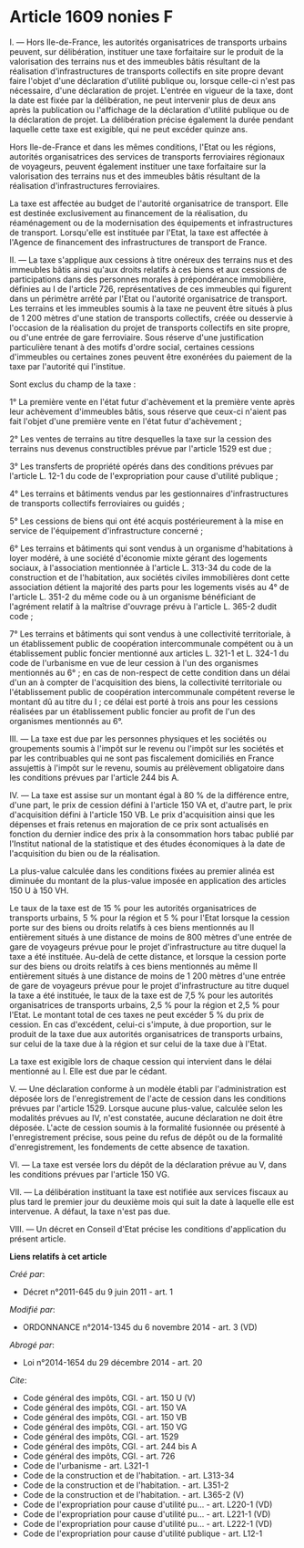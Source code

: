 # Article 1609 nonies F

I. ― Hors Ile-de-France, les autorités organisatrices de transports urbains peuvent, sur délibération, instituer une taxe
forfaitaire sur le produit de la valorisation des terrains nus et des immeubles bâtis résultant de la réalisation
d'infrastructures de transports collectifs en site propre devant faire l'objet d'une déclaration d'utilité publique ou,
lorsque celle-ci n'est pas nécessaire, d'une déclaration de projet. L'entrée en vigueur de la taxe, dont la date est fixée
par la délibération, ne peut intervenir plus de deux ans après la publication ou l'affichage de la déclaration d'utilité
publique ou de la déclaration de projet. La délibération précise également la durée pendant laquelle cette taxe est exigible,
qui ne peut excéder quinze ans. 

Hors Ile-de-France et dans les mêmes conditions, l'Etat ou les régions, autorités organisatrices des services de transports
ferroviaires régionaux de voyageurs, peuvent également instituer une taxe forfaitaire sur la valorisation des terrains nus et
des immeubles bâtis résultant de la réalisation d'infrastructures ferroviaires. 

La taxe est affectée au budget de l'autorité organisatrice de transport. Elle est destinée exclusivement au financement de la
réalisation, du réaménagement ou de la modernisation des équipements et infrastructures de transport. Lorsqu'elle est
instituée par l'Etat, la taxe est affectée à l'Agence de financement des infrastructures de transport de France. 

II. ― La taxe s'applique aux cessions à titre onéreux des terrains nus et des immeubles bâtis ainsi qu'aux droits relatifs à
ces biens et aux cessions de participations dans des personnes morales à prépondérance immobilière, définies au I de
l'article 726, représentatives de ces immeubles qui figurent dans un périmètre arrêté par l'Etat ou l'autorité organisatrice
de transport. Les terrains et les immeubles soumis à la taxe ne peuvent être situés à plus de 1 200 mètres d'une station de
transports collectifs, créée ou desservie à l'occasion de la réalisation du projet de transports collectifs en site propre,
ou d'une entrée de gare ferroviaire. Sous réserve d'une justification particulière tenant à des motifs d'ordre social,
certaines cessions d'immeubles ou certaines zones peuvent être exonérées du paiement de la taxe par l'autorité qui
l'institue. 

Sont exclus du champ de la taxe : 

1° La première vente en l'état futur d'achèvement et la première vente après leur achèvement d'immeubles bâtis, sous réserve
que ceux-ci n'aient pas fait l'objet d'une première vente en l'état futur d'achèvement ; 

2° Les ventes de terrains au titre desquelles la taxe sur la cession des terrains nus devenus constructibles prévue par
l'article 1529 est due ; 

3° Les transferts de propriété opérés dans des conditions prévues par l'article L. 12-1 du code de l'expropriation pour cause
d'utilité publique ; 

4° Les terrains et bâtiments vendus par les gestionnaires d'infrastructures de transports collectifs ferroviaires ou
guidés ; 

5° Les cessions de biens qui ont été acquis postérieurement à la mise en service de l'équipement d'infrastructure concerné ; 

6° Les terrains et bâtiments qui sont vendus à un organisme d'habitations à loyer modéré, à une société d'économie mixte
gérant des logements sociaux, à l'association mentionnée à l'article L. 313-34 du code de la construction et de l'habitation,
aux sociétés civiles immobilières dont cette association détient la majorité des parts pour les logements visés au 4° de
l'article L. 351-2 du même code ou à un organisme bénéficiant de l'agrément relatif à la maîtrise d'ouvrage prévu à l'article
L. 365-2 dudit code ; 

7° Les terrains et bâtiments qui sont vendus à une collectivité territoriale, à un établissement public de coopération
intercommunale compétent ou à un établissement public foncier mentionné aux articles L. 321-1 et L. 324-1 du code de
l'urbanisme en vue de leur cession à l'un des organismes mentionnés au 6° ; en cas de non-respect de cette condition dans un
délai d'un an à compter de l'acquisition des biens, la collectivité territoriale ou l'établissement public de coopération
intercommunale compétent reverse le montant dû au titre du I ; ce délai est porté à trois ans pour les cessions réalisées par
un établissement public foncier au profit de l'un des organismes mentionnés au 6°. 

III. ― La taxe est due par les personnes physiques et les sociétés ou groupements soumis à l'impôt sur le revenu ou l'impôt
sur les sociétés et par les contribuables qui ne sont pas fiscalement domiciliés en France assujettis à l'impôt sur le
revenu, soumis au prélèvement obligatoire dans les conditions prévues par l'article 244 bis A. 

IV. ― La taxe est assise sur un montant égal à 80 % de la différence entre, d'une part, le prix de cession défini à l'article
150 VA et, d'autre part, le prix d'acquisition défini à l'article 150 VB. Le prix d'acquisition ainsi que les dépenses et
frais retenus en majoration de ce prix sont actualisés en fonction du dernier indice des prix à la consommation hors tabac
publié par l'Institut national de la statistique et des études économiques à la date de l'acquisition du bien ou de la
réalisation. 

La plus-value calculée dans les conditions fixées au premier alinéa est diminuée du montant de la plus-value imposée en
application des articles 150 U à 150 VH. 

Le taux de la taxe est de 15 % pour les autorités organisatrices de transports urbains, 5 % pour la région et 5 % pour l'Etat
lorsque la cession porte sur des biens ou droits relatifs à ces biens mentionnés au II entièrement situés à une distance de
moins de 800 mètres d'une entrée de gare de voyageurs prévue pour le projet d'infrastructure au titre duquel la taxe a été
instituée. Au-delà de cette distance, et lorsque la cession porte sur des biens ou droits relatifs à ces biens mentionnés au
même II entièrement situés à une distance de moins de 1 200 mètres d'une entrée de gare de voyageurs prévue pour le projet
d'infrastructure au titre duquel la taxe a été instituée, le taux de la taxe est de 7,5 % pour les autorités organisatrices
de transports urbains, 2,5 % pour la région et 2,5 % pour l'Etat. Le montant total de ces taxes ne peut excéder 5 % du prix
de cession. En cas d'excédent, celui-ci s'impute, à due proportion, sur le produit de la taxe due aux autorités
organisatrices de transports urbains, sur celui de la taxe due à la région et sur celui de la taxe due à l'Etat. 

La taxe est exigible lors de chaque cession qui intervient dans le délai mentionné au I. Elle est due par le cédant. 

V. ― Une déclaration conforme à un modèle établi par l'administration est déposée lors de l'enregistrement de l'acte de
cession dans les conditions prévues par l'article 1529. Lorsque aucune plus-value, calculée selon les modalités prévues au
IV, n'est constatée, aucune déclaration ne doit être déposée. L'acte de cession soumis à la formalité fusionnée ou présenté à
l'enregistrement précise, sous peine du refus de dépôt ou de la formalité d'enregistrement, les fondements de cette absence
de taxation. 

VI. ― La taxe est versée lors du dépôt de la déclaration prévue au V, dans les conditions prévues par l'article 150 VG. 

VII. ― La délibération instituant la taxe est notifiée aux services fiscaux au plus tard le premier jour du deuxième mois qui
suit la date à laquelle elle est intervenue. A défaut, la taxe n'est pas due. 

VIII. ― Un décret en Conseil d'Etat précise les conditions d'application du présent article.

**Liens relatifs à cet article**

_Créé par_:

  - Décret n°2011-645 du 9 juin 2011 - art. 1

_Modifié par_:

  - ORDONNANCE n°2014-1345 du 6 novembre 2014 - art. 3 (VD)

_Abrogé par_:

  - Loi n°2014-1654 du 29 décembre 2014 - art. 20

_Cite_:

  - Code général des impôts, CGI. - art. 150 U (V)
  - Code général des impôts, CGI. - art. 150 VA
  - Code général des impôts, CGI. - art. 150 VB
  - Code général des impôts, CGI. - art. 150 VG
  - Code général des impôts, CGI. - art. 1529
  - Code général des impôts, CGI. - art. 244 bis A
  - Code général des impôts, CGI. - art. 726
  - Code de l'urbanisme - art. L321-1
  - Code de la construction et de l'habitation. - art. L313-34
  - Code de la construction et de l'habitation. - art. L351-2
  - Code de la construction et de l'habitation. - art. L365-2 (V)
  - Code de l'expropriation pour cause d'utilité pu... - art. L220-1 (VD)
  - Code de l'expropriation pour cause d'utilité pu... - art. L221-1 (VD)
  - Code de l'expropriation pour cause d'utilité pu... - art. L222-1 (VD)
  - Code de l'expropriation pour cause d'utilité publique - art. L12-1
